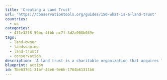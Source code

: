 ```yaml
---
title: 'Creating a Land Trust'
url: 'https://conservationtools.org/guides/150-what-is-a-land-trust'
countries:
  - us
categories:
  - 411e32f8-59bc-4fbb-ac7f-3d2a908b039e
tags:
  - land-owner
  - landscaping
  - land-trusts
  - conservation
description: 'A land trust is a charitable organization that acquires land or conservation easements, or that stewards land or easements, for conservation purposes. Land owners may consider designating portions of their land as a land trust, in order to preserve natural features in perpetuity, and be eligible for tax benefits as a result.'
blueprint: action
id: 7be637d1-31bf-44e6-9e6b-1704b61311b6
---
```

